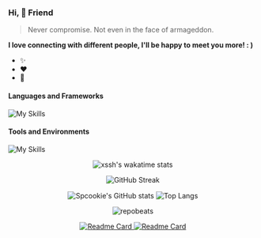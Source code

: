 ### Hi, 👋 Friend

>  Never compromise. Not even in the face of armageddon.

**I love connecting with different people, I'll be happy to meet you more! : )**

- ✨
- ❤️
- 🌱

#### Languages and Frameworks
![My Skills](https://skillicons.dev/icons?i=java,kotlin,css,graphql,hibernate,html,js,md,mysql,regex,sass,spring,vue,py,bash&theme=light)

#### Tools and Environments
![My Skills](https://skillicons.dev/icons?i=docker,git,gradle,idea,kafka,linux,nginx,postman,redis,vscode,mongodb,maven&theme=light)

<p align="center">
  <img alt="xssh's wakatime stats" src="https://github-readme-stats.vercel.app/api/wakatime?username=spcookie&layout=compact">
</p>

<p align="center"><img alt="GitHub Streak" src="https://streak-stats.demolab.com?user=spcookie&theme=cobalt&date_format=%5BY%20%5DM%20j&card_width=600"/></p>

<p align="center">
  <img alt="Spcookie's GitHub stats" align="center" src="https://github-readme-stats.vercel.app/api?username=spcookie&show_icons=true&theme=buefy&line_height=20&text_bold=true"/>
  <img alt="Top Langs" align="center" src="https://github-readme-stats.vercel.app/api/top-langs/?username=spcookie&theme=buefy&layout=compact&text_bold=true&hide=html,css"/>
</p>

<p align="center">
  <img alt="repobeats" src="https://repobeats.axiom.co/api/embed/7e98cddc6e5cd745b5de4a017c71f67438600df1.svg"/>
</p>

<p align="center">
  <a href="https://github.com/spcookie/live-chat">
    <img alt="Readme Card" src="https://github-readme-stats.vercel.app/api/pin/?username=spcookie&repo=live-chat&show_icons=true&theme=buefy"/>    
  </a>
 <a href="https://github.com/spcookie/live-chat-ui">
   <img alt="Readme Card" src="https://github-readme-stats.vercel.app/api/pin/?username=spcookie&repo=live-chat-ui&show_icons=true&theme=buefy"/>
 </a>
</p>

<!---
spcookie/spcookie is a ✨ special ✨ repository because its `README.md` (this file) appears on your GitHub profile.
You can click the Preview link to take a look at your changes.
--->
